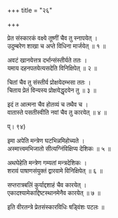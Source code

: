 +++
title = "२६"

+++
  
प्रेत संस्कारकं वक्ष्ये तूष्णीं चैव तु स्नापयेत् ।  
उदुम्बरेण शाखा च अप्ते विधिना मार्जयेत् ॥ १ ॥  
  
अवटं खानयेत्तत्र दर्भान्संस्तीर्यते ततः ।  
यमाय दहनपतयेत्यसदेति विनिक्षिपेत् ॥ २ ॥  
  
चितां चैव तु संस्तीर्य प्रोक्षयेदम्भसा ततः ।  
चिताय प्रेतं विन्यस्य प्रोक्षयेद्धृदयेन तु ॥ ३ ॥  
  
इदं त आत्मना चैव होतव्यं च तथैव च ।  
वातास्ते पसतीस्वीति नवां चैव तु कारयेत् ॥ ४ ॥  
  
प्। ९४)  
  
इमा अपेति मन्त्रेण घटभिन्नमिहोच्यते ।  
अस्मात्त्वमभिजातो सीत्यग्निंविक्षिप्य देशिकः ॥ ५ ॥  
  
अथघेहेति मन्त्रेण गम्यतां मन्त्रदेशिकः ।  
शरावं पाषाणसंयुक्तं द्वारवामे विनिक्षिपेत् ॥ ६ ॥  
  
सप्तरात्रबलिं कुर्याद्दशाहं चैव कारयेत् ।  
एकादश्यामेकाद्दिष्टस्थानमेनैव कारयेत् ॥ ७ ॥  
  
इति वीरतन्त्रे प्रेतसंस्कारविधिः षड्विंशः पटलः ॥   

